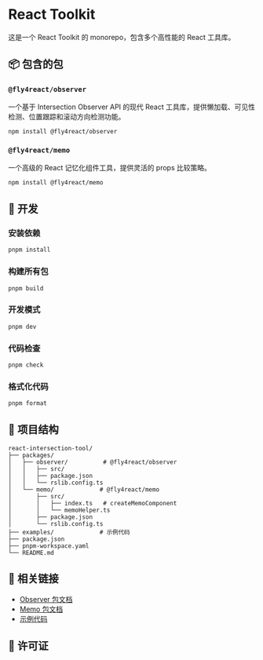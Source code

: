 # React Toolkit

这是一个 React Toolkit 的 monorepo，包含多个高性能的 React 工具库。

## 📦 包含的包

### `@fly4react/observer`
一个基于 Intersection Observer API 的现代 React 工具库，提供懒加载、可见性检测、位置跟踪和滚动方向检测功能。

```bash
npm install @fly4react/observer
```

### `@fly4react/memo`
一个高级的 React 记忆化组件工具，提供灵活的 props 比较策略。

```bash
npm install @fly4react/memo
```

## 🚀 开发

### 安装依赖
```bash
pnpm install
```

### 构建所有包
```bash
pnpm build
```

### 开发模式
```bash
pnpm dev
```

### 代码检查
```bash
pnpm check
```

### 格式化代码
```bash
pnpm format
```

## 📁 项目结构

```
react-intersection-tool/
├── packages/
│   ├── observer/          # @fly4react/observer
│   │   ├── src/
│   │   ├── package.json
│   │   └── rslib.config.ts
│   └── memo/             # @fly4react/memo
│       ├── src/
│       │   ├── index.ts   # createMemoComponent
│       │   └── memoHelper.ts
│       ├── package.json
│       └── rslib.config.ts
├── examples/             # 示例代码
├── package.json
├── pnpm-workspace.yaml
└── README.md
```

## 🔗 相关链接

- [Observer 包文档](./packages/observer/README.md)
- [Memo 包文档](./packages/memo/README.md)
- [示例代码](./examples/)

## 📄 许可证

